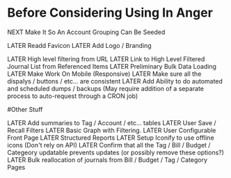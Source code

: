 # Before Considering Using In Anger

NEXT Make It So An Account Grouping Can Be Seeded

LATER Readd Favicon
LATER Add Logo / Branding

LATER High level filtering from URL
LATER Link to High Level Filtered Journal List from Referenced Items
LATER Preliminary Bulk Data Loading
LATER Make Work On Mobile (Responsive)
LATER Make sure all the dispalys / buttons / etc... are consistent
LATER Add Ability to do automated and scheduled dumps / backups (May require addition of a separate process to auto-request through a CRON job)

#Other Stuff

LATER Add summaries to Tag / Account / etc... tables
LATER User Save / Recall Filters
LATER Basic Graph with Filtering.
LATER User Configurable Front Page
LATER Structured Reports
LATER Setup Iconify to use offline icons (Don't rely on API)
LATER Confirm that all the Tag / Bill / Budget / Categeory updatable prevents updates (or possibly remove these options?)
LATER Bulk reallocation of journals from Bill / Budget / Tag / Category Pages
